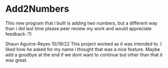 # Add2Numbers

This new program that i built is adding two numbers, but a different way than i did last time
please peer review my work and would appreciate feedback :?)

Shaun Aguirre-Reyes
10/19/22
This project worked as it was intended to.
I liked how he asked for my name i thought that was a nice feature.
Maybe add a goodbye at the end if we dont want to continue but other than that it was great.
